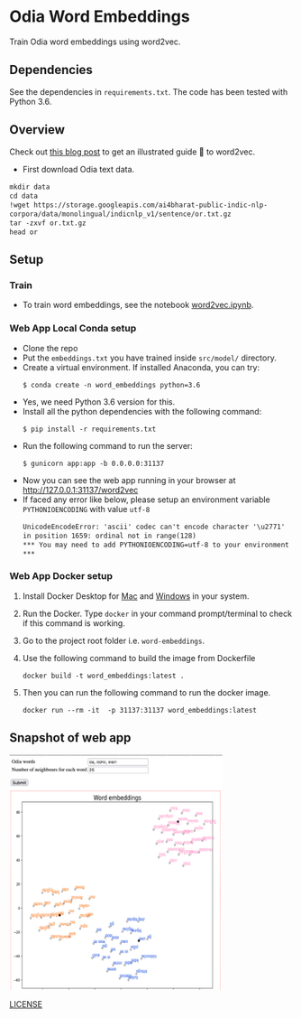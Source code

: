 # Odia Word Embeddings

Train Odia word embeddings using word2vec.

## Dependencies
See the dependencies in `requirements.txt`.
The code has been tested with Python 3.6.

## Overview

Check out [this blog post](https://jalammar.github.io/illustrated-word2vec/) to get an illustrated guide 📙 to word2vec.

- First download Odia text data.

```shell
mkdir data
cd data
!wget https://storage.googleapis.com/ai4bharat-public-indic-nlp-corpora/data/monolingual/indicnlp_v1/sentence/or.txt.gz
tar -zxvf or.txt.gz
head or
```
## Setup
### Train
- To train word embeddings, see the notebook [word2vec.ipynb](./docs/word2vec.ipynb).

### Web App Local Conda setup
- Clone the repo
- Put the `embeddings.txt` you have trained inside `src/model/` directory.
- Create a virtual environment. If installed Anaconda, you can try:
    ```shell
    $ conda create -n word_embeddings python=3.6
    ```
- Yes, we need Python 3.6 version for this.
- Install all the python dependencies with the following command:
    ```shell
    $ pip install -r requirements.txt
    ```
- Run the following command to run the server:
    ```shell
    $ gunicorn app:app -b 0.0.0.0:31137
    ```
- Now you can see the web app running in your browser at http://127.0.0.1:31137/word2vec
- If faced any error like below, please setup an environment variable `PYTHONIOENCODING` with value `utf-8`
    ```shell
    UnicodeEncodeError: 'ascii' codec can't encode character '\u2771' in position 1659: ordinal not in range(128)
    *** You may need to add PYTHONIOENCODING=utf-8 to your environment ***
    ```

### Web App Docker setup

1. Install Docker Desktop for [Mac](https://docs.docker.com/desktop/mac/install/) and [Windows](https://docs.docker.com/desktop/windows/install/) in your system.
2. Run the Docker. Type `docker` in your command prompt/terminal to check if this command is working.
3. Go to the project root folder i.e. `word-embeddings`.
4. Use the following command to build the image from Dockerfile

    ```shell
    docker build -t word_embeddings:latest .
    ```
5. Then you can run the following command to run the docker image.

    ```shell
    docker run --rm -it  -p 31137:31137 word_embeddings:latest
    ```

## Snapshot of web app
<img src="/docs/color_capture.png" width="75%" height="75%"/>

[LICENSE](https://github.com/OdiaNLP/word-embeddings/blob/main/LICENSE)
